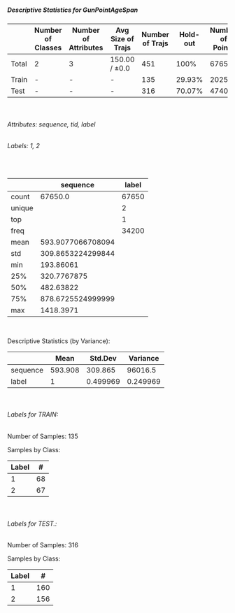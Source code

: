 ##### Descriptive Statistics for GunPointAgeSpan


|       |   Number of Classes |   Number of Attributes |   Avg Size of Trajs |   Number of Trajs | Hold-out   |   Number of Points |   Longest Size |   Shortest Size |
|-------|---------------------|------------------------|---------------------|-------------------|------------|--------------------|----------------|-----------------|
| Total | 2                   | 3                      | 150.00 / ±0.0       | 451               | 100%       |              67650 |            150 |             150 |
| Train | -                   | -                      | -                   | 135               | 29.93%     |              20250 |            150 |             150 |
| Test  | -                   | -                      | -                   | 316               | 70.07%     |              47400 |            150 |             150 |

&nbsp;

###### Attributes: sequence, tid, label


###### Labels: 1, 2

&nbsp;

|        | sequence          | label   |
|--------|-------------------|---------|
| count  | 67650.0           | 67650   |
| unique |                   | 2       |
| top    |                   | 1       |
| freq   |                   | 34200   |
| mean   | 593.9077066708094 |         |
| std    | 309.8653224299844 |         |
| min    | 193.86061         |         |
| 25%    | 320.7767875       |         |
| 50%    | 482.63822         |         |
| 75%    | 878.6725524999999 |         |
| max    | 1418.3971         |         |

&nbsp;

Descriptive Statistics (by Variance): 


|          |    Mean |    Std.Dev |     Variance |
|----------|---------|------------|--------------|
| sequence | 593.908 | 309.865    | 96016.5      |
| label    |   1     |   0.499969 |     0.249969 |

&nbsp;

###### Labels for TRAIN:


Number of Samples: 135
Samples by Class:
|   Label |   # |
|---------|-----|
|       1 |  68 |
|       2 |  67 |

&nbsp;

###### Labels for TEST.:


Number of Samples: 316
Samples by Class:
|   Label |   # |
|---------|-----|
|       1 | 160 |
|       2 | 156 |